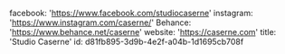facebook: 'https://www.facebook.com/studiocaserne'
instagram: 'https://www.instagram.com/caserne/'
Behance: 'https://www.behance.net/caserne'
website: 'https://caserne.com'
title: 'Studio Caserne'
id: d81fb895-3d9b-4e2f-a04b-1d1695cb708f
